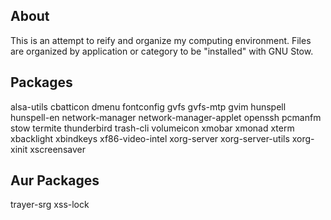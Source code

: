 ## About
This is an attempt to reify and organize my computing environment.
Files are organized by application or category to be "installed" with GNU Stow.

## Packages
alsa-utils
cbatticon
dmenu
fontconfig
gvfs
gvfs-mtp
gvim
hunspell
hunspell-en
network-manager
network-manager-applet
openssh
pcmanfm
stow
termite
thunderbird
trash-cli
volumeicon
xmobar
xmonad
xterm
xbacklight
xbindkeys
xf86-video-intel
xorg-server
xorg-server-utils
xorg-xinit
xscreensaver

## Aur Packages
trayer-srg
xss-lock
